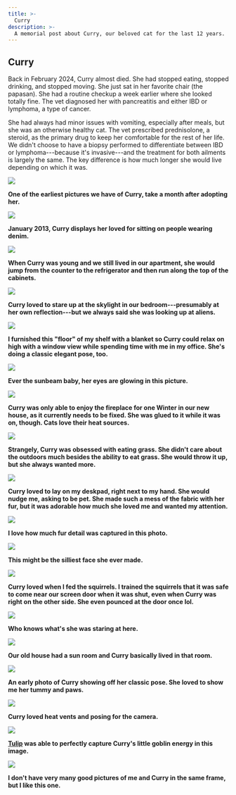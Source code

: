 ```yaml
---
title: >-
  Curry
description: >-
  A memorial post about Curry, our beloved cat for the last 12 years.
---
```


## Curry

Back in February 2024, Curry almost died. She had stopped eating, stopped
drinking, and stopped moving. She just sat in her favorite chair (the papasan).
She had a routine checkup a week earlier where she looked totally fine. The vet
diagnosed her with pancreatitis and either IBD or lymphoma, a type of cancer.

She had always had minor issues with vomiting, especially after meals, but she
was an otherwise healthy cat. The vet prescribed prednisolone, a steroid, as the
primary drug to keep her comfortable for the rest of her life. We didn't choose
to have a biopsy performed to differentiate between IBD or lymphoma---because
it's invasive---and the treatment for both ailments is largely the same. The key
difference is how much longer she would live depending on which it was.

![](/blog/curry/2012-dec.webp)

**One of the earliest pictures we have of Curry, take a month after adopting
her.**

![](/blog/curry/2013-jan.webp)

**January 2013, Curry displays her loved for sitting on people wearing denim.**

![](/blog/curry/high.webp)

**When Curry was young and we still lived in our apartment, she would jump from
the counter to the refrigerator and then run along the top of the cabinets.**

![](/blog/curry/aliens.webp)

**Curry loved to stare up at the skylight in our bedroom---presumably at her own
reflection---but we always said she was looking up at aliens.**

![](/blog/curry/elegant.webp)

**I furnished this "floor" of my shelf with a blanket so Curry could relax on
high with a window view while spending time with me in my office. She's doing a
classic elegant pose, too.**

![](/blog/curry/eyes.webp)

**Ever the sunbeam baby, her eyes are glowing in this picture.**

![](/blog/curry/fireplace.webp)

**Curry was only able to enjoy the fireplace for one Winter in our new house, as
it currently needs to be fixed. She was glued to it while it was on, though.
Cats love their heat sources.**

![](/blog/curry/grass.webp)

**Strangely, Curry was obsessed with eating grass. She didn't care about the
outdoors much besides the ability to eat grass. She would throw it up, but she
always wanted more.**

![](/blog/curry/meow.webp)

**Curry loved to lay on my deskpad, right next to my hand. She would nudge me,
asking to be pet. She made such a mess of the fabric with her fur, but it was
adorable how much she loved me and wanted my attention.**

![](/blog/curry/near.webp)

**I love how much fur detail was captured in this photo.**

![](/blog/curry/silly-face.webp)

**This might be the silliest face she ever made.**

![](/blog/curry/squirrel.webp)

**Curry loved when I fed the squirrels. I trained the squirrels that it was safe
to come near our screen door when it was shut, even when Curry was right on the
other side. She even pounced at the door once lol.**

![](/blog/curry/staring.webp)

**Who knows what's she was staring at here.**

![](/blog/curry/sun.webp)

**Our old house had a sun room and Curry basically lived in that room.**

![](/blog/curry/the-pose.webp)

**An early photo of Curry showing off her classic pose. She loved to show me her
tummy and paws.**

![](/blog/curry/vent.webp)

**Curry loved heat vents and posing for the camera.**

![](/blog/curry/art.webp)

**[Tulip](https://platinumtulip.net/) was able to perfectly capture Curry's
little goblin energy in this image.**

![](/blog/curry/us.webp)

**I don't have very many good pictures of me and Curry in the same frame, but I
like this one.**
